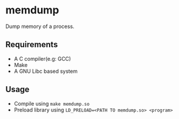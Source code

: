 # memdump
Dump memory of a process.

## Requirements
- A C compiler(e.g: GCC)
- Make
- A GNU Libc based system

## Usage
- Compile using `make memdump.so`
- Preload library using `LD_PRELOAD=<PATH TO memdump.so> <program>`

